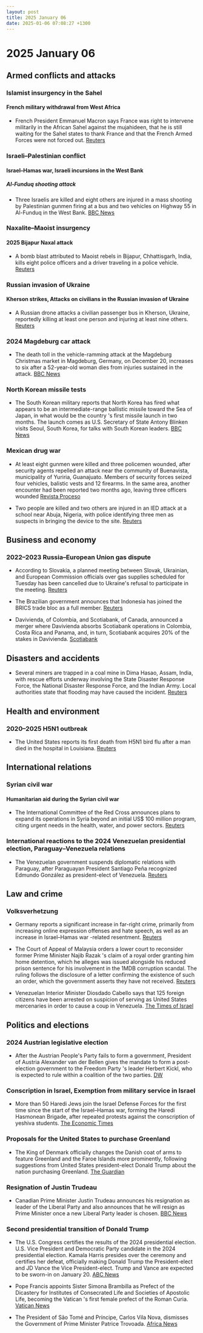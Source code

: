 ```yaml
---
layout: post
title: 2025 January 06
date: 2025-01-06 07:08:27 +1300
---
```


# 2025 January 06

## Armed conflicts and attacks

### Islamist insurgency in the Sahel

#### French military withdrawal from West Africa

- French President Emmanuel Macron says France was right to intervene militarily in the African Sahel against the mujahideen, that he is still waiting for the Sahel states to thank France and that the French Armed Forces were not forced out. [Reuters](https://www.reuters.com/world/europe/still-awaiting-thanks-stopping-islamists-sahel-macron-says-2025-01-06/)

### Israeli–Palestinian conflict

#### Israel–Hamas war, Israeli incursions in the West Bank

##### Al-Funduq shooting attack

- Three Israelis are killed and eight others are injured in a mass shooting by Palestinian gunmen firing at a bus and two vehicles on Highway 55 in Al-Funduq in the West Bank. [BBC News](https://www.bbc.com/news/articles/cdjgv1r4x81o)

### Naxalite–Maoist insurgency

#### 2025 Bijapur Naxal attack

- A bomb blast attributed to Maoist rebels in Bijapur, Chhattisgarh, India, kills eight police officers and a driver traveling in a police vehicle. [Reuters](https://www.reuters.com/world/india/ten-policemen-feared-killed-bomb-blast-central-india-tv-report-says-2025-01-06/)

### Russian invasion of Ukraine

#### Kherson strikes, Attacks on civilians in the Russian invasion of Ukraine

- A Russian drone attacks a civilian passenger bus in Kherson, Ukraine, reportedly killing at least one person and injuring at least nine others. [Reuters](https://www.reuters.com/world/europe/russian-drone-kills-one-injures-nine-passenger-bus-ukraines-kherson-2025-01-06/)

### 2024 Magdeburg car attack

- The death toll in the vehicle-ramming attack at the Magdeburg Christmas market in Magdeburg, Germany, on December 20, increases to six after a 52-year-old woman dies from injuries sustained in the attack. [BBC News](https://www.bbc.com/news/articles/cql5nlrp374o)

### North Korean missile tests

- The South Korean military reports that North Korea has fired what appears to be an intermediate-range ballistic missile toward the Sea of Japan, in what would be the country 's first missile launch in two months. The launch comes as U.S. Secretary of State Antony Blinken visits Seoul, South Korea, for talks with South Korean leaders. [BBC News](https://www.bbc.com/news/articles/crrwyv75g5xo)

### Mexican drug war

- At least eight gunmen were killed and three policemen wounded, after security agents repelled an attack near the community of Buenavista, municipality of Yuriria, Guanajuato. Members of security forces seized four vehicles, balistic vests and 12 firearms. In the same area, another encounter had been reported two months ago, leaving three officers wounded [Revista Proceso](https://www.proceso.com.mx/nacional/estados/2025/1/6/fuerzas-de-seguridad-abaten-ocho-presuntos-criminales-en-yuriria-guanajuato-343294.html)

- Two people are killed and two others are injured in an IED attack at a school near Abuja, Nigeria, with police identifying three men as suspects in bringing the device to the site. [Reuters](https://www.reuters.com/world/africa/suspected-bomb-explosion-kills-two-people-nigerian-school-police-say-2025-01-06/)

## Business and economy

### 2022–2023 Russia–European Union gas dispute

- According to Slovakia, a planned meeting between Slovak, Ukrainian, and European Commission officials over gas supplies scheduled for Tuesday has been cancelled due to Ukraine's refusal to participate in the meeting. [Reuters](https://www.reuters.com/world/europe/slovakia-says-gas-supply-meeting-with-ukraine-european-commission-cancelled-2025-01-06/)

- The Brazilian government announces that Indonesia has joined the BRICS trade bloc as a full member. [Reuters](https://www.reuters.com/world/indonesia-join-brics-bloc-full-member-brazil-says-2025-01-06/)

- Davivienda, of Colombia, and Scotiabank, of Canada, announced a merger where Davivienda absorbs Scotiabank operations in Colombia, Costa Rica and Panama, and, in turn, Scotiabank acquires 20% of the stakes in Davivienda. [Scotiabank](https://www.scotiabank.com/corporate/en/home/media-centre/media-centre/news-release.html.html?id=4186&language=en)

## Disasters and accidents

- Several miners are trapped in a coal mine in Dima Hasao, Assam, India, with rescue efforts underway involving the State Disaster Response Force, the National Disaster Response Force, and the Indian Army. Local authorities state that flooding may have caused the incident. [Reuters](https://www.reuters.com/world/india/several-miners-trapped-coal-mine-indias-assam-2025-01-06/)

## Health and environment

### 2020–2025 H5N1 outbreak

- The United States reports its first death from H5N1 bird flu after a man died in the hospital in Louisiana. [Reuters](https://www.reuters.com/world/us/louisiana-reports-first-bird-flu-related-death-us-state-agency-says-2025-01-06/)

## International relations

### Syrian civil war

#### Humanitarian aid during the Syrian civil war

- The International Committee of the Red Cross announces plans to expand its operations in Syria beyond an initial US$ 100 million program, citing urgent needs in the health, water, and power sectors. [Reuters](https://www.reuters.com/world/middle-east/icrc-expand-syria-humanitarian-efforts-beyond-100-mln-programme-2025-01-06/)

### International reactions to the 2024 Venezuelan presidential election, Paraguay–Venezuela relations

- The Venezuelan government suspends diplomatic relations with Paraguay, after Paraguayan President Santiago Peña recognized Edmundo González as president-elect of Venezuela. [Reuters](https://www.reuters.com/world/americas/venezuela-breaks-diplomatic-relations-with-paraguay-2025-01-06/)

## Law and crime

### Volksverhetzung

- Germany reports a significant increase in far-right crime, primarily from increasing online expression offenses and hate speech, as well as an increase in Israel–Hamas war -related resentment. [Reuters](https://www.reuters.com/world/europe/germany-sees-rise-far-right-crime-with-online-offences-main-driver-2025-01-06/)

- The Court of Appeal of Malaysia orders a lower court to reconsider former Prime Minister Najib Razak 's claim of a royal order granting him home detention, which he alleges was issued alongside his reduced prison sentence for his involvement in the 1MDB corruption scandal. The ruling follows the disclosure of a letter confirming the existence of such an order, which the government asserts they have not received. [Reuters](https://www.reuters.com/world/asia-pacific/malaysia-court-grants-jailed-ex-pm-najibs-request-see-document-he-says-allows-2025-01-06/)

- Venezuelan Interior Minister Diosdado Cabello says that 125 foreign citizens have been arrested on suspicion of serving as United States mercenaries in order to cause a coup in Venezuela. [The Times of Israel](https://www.timesofisrael.com/liveblog_entry/venezuela-says-125-foreigners-including-one-israeli-arrested-on-suspicion-of-being-us-mercenaries/)

## Politics and elections

### 2024 Austrian legislative election

- After the Austrian People's Party fails to form a government, President of Austria Alexander van der Bellen gives the mandate to form a post-election government to the Freedom Party 's leader Herbert Kickl, who is expected to rule within a coalition of the two parties. [DW](https://www.dw.com/de/van-der-bellen-erteilt-fp%C3%B6-auftrag-zur-regierungsbildung/a-71227474)

### Conscription in Israel, Exemption from military service in Israel

- More than 50 Haredi Jews join the Israel Defense Forces for the first time since the start of the Israel–Hamas war, forming the Haredi Hasmonean Brigade, after repeated protests against the conscription of yeshiva students. [The Economic Times](https://economictimes.indiatimes.com/news/international/us/israel-defense-forces-recruit-first-ultra-orthodox-soldiers-for-hasmonean-brigade/articleshow/117000437.cms?from=mdr)

### Proposals for the United States to purchase Greenland

- The King of Denmark officially changes the Danish coat of arms to feature Greenland and the Faroe Islands more prominently, following suggestions from United States president-elect Donald Trump about the nation purchasing Greenland. [The Guardian](https://www.theguardian.com/world/2025/jan/06/danish-king-changes-coat-of-arms-in-apparent-rebuke-to-donald-trump)

### Resignation of Justin Trudeau

- Canadian Prime Minister Justin Trudeau announces his resignation as leader of the Liberal Party and also announces that he will resign as Prime Minister once a new Liberal Party leader is chosen. [BBC News](https://www.bbc.co.uk/news/live/clyjmy7vl64t)

### Second presidential transition of Donald Trump

- The U.S. Congress certifies the results of the 2024 presidential election. U.S. Vice President and Democratic Party candidate in the 2024 presidential election. Kamala Harris presides over the ceremony and certifies her defeat, officially making Donald Trump the President-elect and JD Vance the Vice President-elect. Trump and Vance are expected to be sworn-in on January 20. [ABC News](https://abcnews.go.com/Politics/congress-meets-certify-trumps-2024-election-victory/story?id=117380065)

- Pope Francis appoints Sister Simona Brambilla as Prefect of the Dicastery for Institutes of Consecrated Life and Societies of Apostolic Life, becoming the Vatican 's first female prefect of the Roman Curia. [Vatican News](https://www.vaticannews.va/en/pope/news/2025-01/vatican-first-female-prefect-simona-brambilla-consecrated-life.html)

- The President of São Tomé and Príncipe, Carlos Vila Nova, dismisses the Government of Prime Minister Patrice Trovoada. [Africa News](https://www.africanews.com/2025/01/06/sao-tome-and-principe-president-dismisses-government-by-decree/)